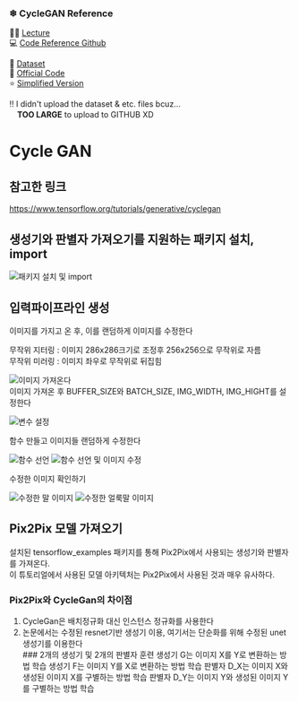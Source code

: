 ### ❄ CycleGAN Reference   

👩‍💻 [Lecture](https://youtu.be/4LktBHGCNfw)   
💻 [Code Reference Github](https://github.com/aladdinpersson/Machine-Learning-Collection/tree/master/ML/Pytorch/GANs/CycleGAN)  

💾 [Dataset](https://www.kaggle.com/suyashdamle/cyclegan?select=horse2zebra)   
🌟 [Official Code](https://github.com/junyanz/pytorch-CycleGAN-and-pix2pix)   
⭐ [Simplified Version](https://github.com/aitorzip/PyTorch-CycleGAN)

‼ I didn't upload the dataset & etc. files bcuz...   
  　**TOO LARGE** to upload to GITHUB XD   
# Cycle GAN
## 참고한 링크
https://www.tensorflow.org/tutorials/generative/cyclegan  
## 생성기와 판별자 가져오기를 지원하는 패키지 설치, import
![패키지 설치 및 import](https://user-images.githubusercontent.com/66189747/147479955-10f1c607-de65-4c1d-ae25-6148d3eef883.png)
## 입력파이프라인 생성
이미지를 가지고 온 후, 이를 랜덤하게 이미지를 수정한다  
  
무작위 지터링 : 이미지 286x286크기로 조정후 256x256으로 무작위로 자름  
무작위 미러링 : 이미지 좌우로 무작위로 뒤집힘  
  
![이미지 가져온다](https://user-images.githubusercontent.com/66189747/147480738-0cf8198f-d204-42dd-83c1-cea6dd9a5972.png)   
이미지 가져온 후 BUFFER_SIZE와 BATCH_SIZE, IMG_WIDTH, IMG_HIGHT를 설정한다  
  
![변수 설정](https://user-images.githubusercontent.com/66189747/147481022-2b699e1a-ef58-4083-9dce-820c3fa1e970.png)  
  
함수 만들고 이미지들 랜덤하게 수정한다  
  
![함수 선언](https://user-images.githubusercontent.com/66189747/147481188-300e6b7b-a2d5-4b5c-b924-8507eb2c3834.png)
![함수 선언 및 이미지 수정](https://user-images.githubusercontent.com/66189747/147481196-aee4b43a-40f8-4219-b9ed-b9ce92cc9596.png)
  
수정한 이미지 확인하기
  
![수정한 말 이미지](https://user-images.githubusercontent.com/66189747/147481281-ebb1c697-853e-4a36-9ae8-49f6c7fa39c5.png)
![수정한 얼룩말 이미지](https://user-images.githubusercontent.com/66189747/147481292-69689a02-5216-49a5-84e5-9cd78f4d78cc.png)

## Pix2Pix 모델 가져오기
설치된 tensorflow_examples 패키지를 통해 Pix2Pix에서 사용되는 생성기와 판별자를 가져온다.  
이 튜토리얼에서 사용된 모델 아키텍처는 Pix2Pix에서 사용된 것과 매우 유사하다.  
### Pix2Pix와 CycleGan의 차이점  
<ol><li>CycleGan은 배치정규화 대신 인스턴스 정규화를 사용한다</li>
<li>논문에서는 수정된 resnet기반 생성기 이용, 여기서는 단순화를 위해 수정된 unet 생성기를 이용한다</li>  
### 2개의 생성기 및 2개의 판별자 훈련  
생성기 G는 이미지 X를 Y로 변환하는 방법 학습  
생성기 F는 이미지 Y를 X로 변환하는 방법 학습  
판별자 D_X는 이미지 X와 생성된 이미지 X를 구별하는 방법 학습  
판별자 D_Y는 이미지 Y와 생성된 이미지 Y를 구별하는 방법 학습  
  
